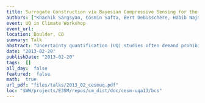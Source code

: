 ```yaml
---
title: Surrogate Construction via Bayesian Compressive Sensing for the Community Land Model
authors: ["Khachik Sargsyan, Cosmin Safta, Bert Debusschere, Habib Najm, Daniel Ricciuto, Peter Thornton"]
event: UQ in Climate Workshop
event_url: 
location: Boulder, CO
summary: Talk
abstract: "Uncertainty quantification (UQ) studies often demand prohibitively<br>many simulations of computationally expensive climate models. <br>In such situations, surrogate models are usually employed instead of<br>full physical models. We rely on Polynomial Chaos (PC)<br>spectral expansions to build surrogate relationships between output<br>quantities of interest and model parameters using as few forward model<br>simulations as possible. These surrogate models are<br>inexpensive and greatly accelerate both forward and<br>inverse UQ studies such as global sensitivity analysis and parameter<br>calibration, respectively.<br><br>Motivated by the Community Land Model (CLM), we develop a PC-based<br>surrogate construction in presence of a large number of input<br>parameters and non-smooth behavior of the forward model. Namely,<br>given a sparse set of training simulations, Bayesian compressive<br>sensing is implemented to obtain a PC surrogate with an optimal,<br>reduced basis set that best captures the model output<br>behavior. Furthermore, an iterative algorithm is proposed to improve <br>the accuracy of the surrogate while reducing the dimensionality of the<br>PC representation. Since purely polynomial-based surrogates are not<br>accurate enough for strongly nonlinear models, we generalize the<br>surrogate construction to a piecewise PC expansion that relies on<br>clustering and classification of input parameter samples according to<br>model output values. The resulting sparse, piecewise PC expansion is used to<br>perform global sensitivity analysis and dimensionality reduction for the <br>80-parameter CLM.<br>"
date: "2013-02-20"
publishDate: "2013-02-20"
tags:  []
all_day:  false
featured:  false
math:  true
url_pdf: "files/talks/2013_02_cesmuq.pdf"
loc: "$WW/projects/E3SM/repos/cm_dist/doc/cesm-uqa13/bcs"
---
```

